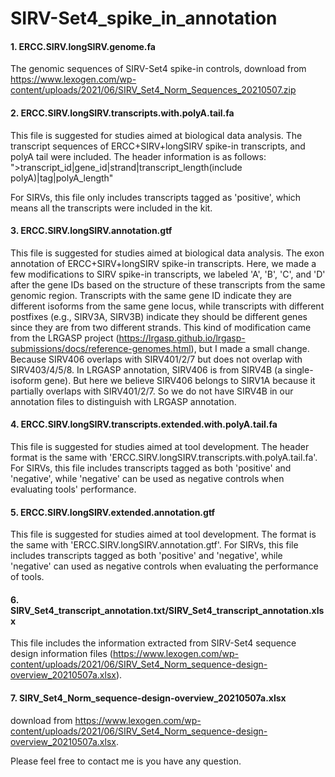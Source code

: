 # SIRV-Set4_spike_in_annotation

#### 1. ERCC.SIRV.longSIRV.genome.fa

The genomic sequences of SIRV-Set4 spike-in controls, download from https://www.lexogen.com/wp-content/uploads/2021/06/SIRV_Set4_Norm_Sequences_20210507.zip

#### 2. ERCC.SIRV.longSIRV.transcripts.with.polyA.tail.fa

This file is suggested for studies aimed at biological data analysis.
The transcript sequences of ERCC+SIRV+longSIRV spike-in transcripts, and polyA tail were included. The header information is as follows:
">transcript_id|gene_id|strand|transcript_length(include polyA)|tag|polyA_length"

For SIRVs, this file only includes transcripts tagged as 'positive', which means all the transcripts were included in the kit.

#### 3. ERCC.SIRV.longSIRV.annotation.gtf

This file is suggested for studies aimed at biological data analysis.
The exon annotation of ERCC+SIRV+longSIRV spike-in transcripts.
Here, we made a few modifications to SIRV spike-in transcripts, we labeled 'A', 'B', 'C', and 'D' after the gene IDs based on the structure of these transcripts from the same genomic region. Transcripts with the same gene ID indicate they are different isoforms from the same gene locus, while transcripts with different postfixes (e.g., SIRV3A, SIRV3B) indicate they should be different genes since they are from two different strands.
This kind of modification came from the LRGASP project (https://lrgasp.github.io/lrgasp-submissions/docs/reference-genomes.html), but I made a small change. Because SIRV406 overlaps with SIRV401/2/7 but does not overlap with SIRV403/4/5/8. In LRGASP annotation, SIRV406 is from SIRV4B (a single-isoform gene). But here we believe SIRV406 belongs to SIRV1A because it partially overlaps with SIRV401/2/7. So we do not have SIRV4B in our annotation files to distinguish with LRGASP annotation.

#### 4. ERCC.SIRV.longSIRV.transcripts.extended.with.polyA.tail.fa

This file is suggested for studies aimed at tool development.
The header format is the same with 'ERCC.SIRV.longSIRV.transcripts.with.polyA.tail.fa'.
For SIRVs, this file includes transcripts tagged as both 'positive' and 'negative', while 'negative' can be used as negative controls when evaluating tools' performance.

#### 5. ERCC.SIRV.longSIRV.extended.annotation.gtf

This file is suggested for studies aimed at tool development.
The format is the same with 'ERCC.SIRV.longSIRV.annotation.gtf'.
For SIRVs, this file includes transcripts tagged as both 'positive' and 'negative', while 'negative' can used as negative controls when evaluating the performance of tools.

#### 6. SIRV_Set4_transcript_annotation.txt/SIRV_Set4_transcript_annotation.xlsx

This file includes the information extracted from SIRV-Set4 sequence design information files (https://www.lexogen.com/wp-content/uploads/2021/06/SIRV_Set4_Norm_sequence-design-overview_20210507a.xlsx).

#### 7. SIRV_Set4_Norm_sequence-design-overview_20210507a.xlsx

download from https://www.lexogen.com/wp-content/uploads/2021/06/SIRV_Set4_Norm_sequence-design-overview_20210507a.xlsx.

Please feel free to contact me is you have any question.
